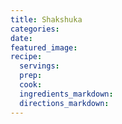 ```yaml
---
title: Shakshuka
categories:
date:
featured_image:
recipe:
  servings:
  prep:
  cook:
  ingredients_markdown:
  directions_markdown:
---
```

